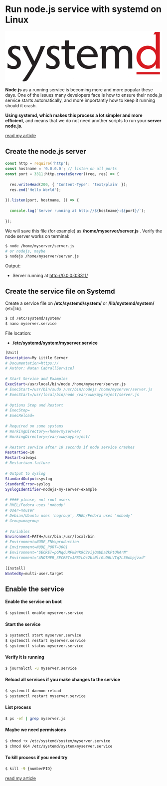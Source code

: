 # Run node.js service with systemd on Linux

<img src="assets/external-content.duckduckgo.com.gif"/>

**Node.js** as a running service is becoming more and more popular these days. One of the issues many developers face is how to ensure their node.js service starts automatically, and more importantly how to keep it running should it crash. 

**Using systemd, which makes this process a lot simpler and more efficient**, and means that we do not need another scripts to run your **server node.js**.

[read my article](https://natancabral.medium.com/run-node-js-service-with-systemd-on-linux-42cfdf0ad7b2)

## Create the node.js server
```js
const http = require('http');
const hostname = '0.0.0.0'; // listen on all ports
const port = 3311;http.createServer((req, res) => {

  res.writeHead(200, { 'Content-Type': 'text/plain' });
  res.end('Hello World');

}).listen(port, hostname, () => {

  console.log(`Server running at http://${hostname}:${port}/`);

});
```
We will save this file (for example) as **/home/myserver/server.js** . Verify the node server works on terminal:

```bash
$ node /home/myserver/server.js
# or nodejs, maybe
$ nodejs /home/myserver/server.js
```

Output: 
- Server running at http://0.0.0.0:3311/

## Create the service file on Systemd

Create a service file on 
**/etc/systemd/system/** or 
**/lib/systemd/system/** (etc|lib).

```bash
$ cd /etc/systemd/system/
$ nano myserver.service
```
File location: 
- **/etc/systemd/system/myserver.service**

```bash
[Unit]
Description=My Little Server
# Documentation=https://
# Author: Natan Cabral[Service]

# Start Service and Examples
ExecStart=/usr/local/bin/node /home/myserver/server.js
# ExecStart=/usr/bin/sudo /usr/bin/nodejs /home/myserver/server.js
# ExecStart=/usr/local/bin/node /var/www/myproject/server.js

# Options Stop and Restart
# ExecStop=
# ExecReload=

# Required on some systems
# WorkingDirectory=/home/myserver/
# WorkingDirectory=/var/www/myproject/

# Restart service after 10 seconds if node service crashes
RestartSec=10
Restart=always
# Restart=on-failure

# Output to syslog
StandardOutput=syslog
StandardError=syslog
SyslogIdentifier=nodejs-my-server-example

# #### please, not root users
# RHEL/Fedora uses 'nobody'
# User=nouser
# Debian/Ubuntu uses 'nogroup', RHEL/Fedora uses 'nobody'
# Group=nogroup

# Variables
Environment=PATH=/usr/bin:/usr/local/bin
# Environment=NODE_ENV=production
# Environment=NODE_PORT=3001
# Environment="SECRET=pGNqduRFkB4K9C2vijOmUDa2kPtUhArN"
# Environment="ANOTHER_SECRET=JP8YLOc2bsNlrGuD6LVTq7L36obpjzxd"

[Install]
WantedBy=multi-user.target
```

## Enable the service

#### Enable the service on boot
```bash
$ systemctl enable myserver.service
```
#### Start the service
```bash
$ systemctl start myserver.service
$ systemctl restart myserver.service
$ systemctl status myserver.service
```
#### Verify it is running
```bash
$ journalctl -u myserver.service
```
#### Reload all services if you make changes to the service
```bash
$ systemctl daemon-reload
$ systemctl restart myserver.service
```
#### List process
```bash
$ ps -ef | grep myserver.js
```
#### Maybe we need permissions
```bash
$ chmod +x /etc/systemd/system/myserver.service
$ chmod 664 /etc/systemd/system/myserver.service
```
#### To kill process if you need try
```bash
$ kill -9 {numberPID}
```
[read my article](https://natancabral.medium.com/run-node-js-service-with-systemd-on-linux-42cfdf0ad7b2)
